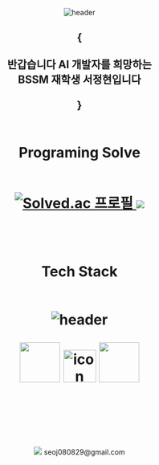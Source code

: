 <div align = "center">
  <p align="center">
    <img src="https://capsule-render.vercel.app/api?type=waving&text=CraftsManShip&height=220&color=gradient&customColorList=0,2,2,5,30&animation=twinkling" alt="header">
  </p>
  <h2>{<br><br>반갑습니다 AI 개발자를 희망하는<br>BSSM 재학생 서정현입니다<br><br>}<br><br></h2>
  <h1> <b>Programing Solve<br><br></b>
    <p align="center">
    <a href="https://solved.ac/august080829">
      <img src="http://mazassumnida.wtf/api/v2/generate_badge?boj=august080829" alt="Solved.ac 프로필">
    </a>
      <img src="http://mazandi.herokuapp.com/api?handle=august080829&theme=warm"/>
  </p>
    <br>
  </h1>
  <h1>
    <b>Tech Stack<br><br></b>
    <p align="center">
    <img src="https://github-readme-stats.vercel.app/api/top-langs/?username=CraftsManShip001&layout=compact" alt="header">
    </p>
    <img src="https://techstack-generator.vercel.app/python-icon.svg" width="80" height="80" />
    <img src="https://techstack-generator.vercel.app/react-icon.svg" alt="icon" width="65" height="65" />
    <img src="https://techstack-generator.vercel.app/js-icon.svg" width="80" height="80" /><br />
    <br>
    <br>
  </h1>
  <br><br>
  <img src="https://img.shields.io/badge/Gmail-EA4335.svg?style=flat-square&logo=Gmail&logoColor=white"/> seoj080829@gmail.com
  <br>
  <br>
</div>
